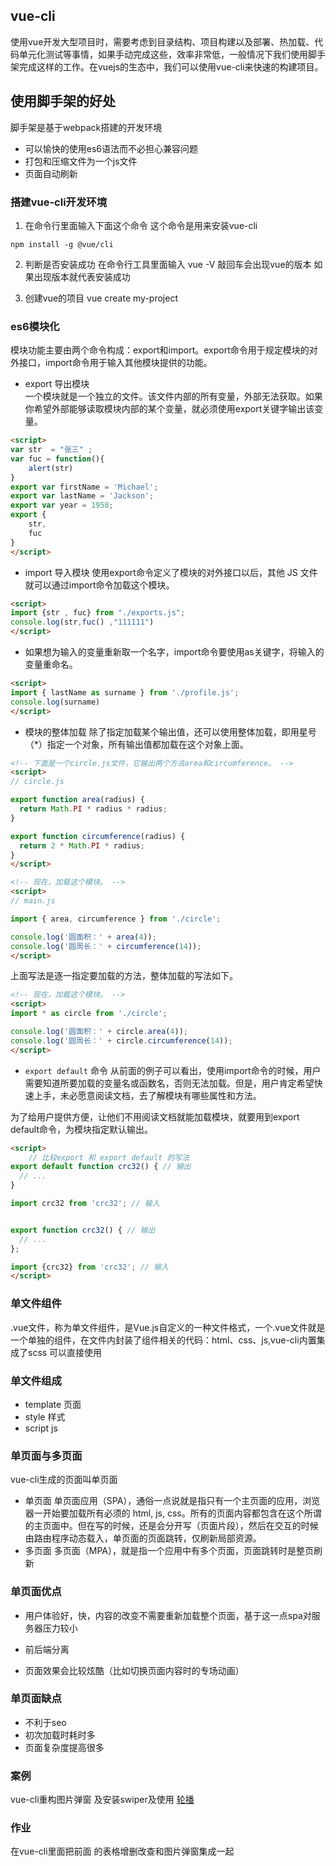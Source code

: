 ## vue-cli
使用vue开发大型项目时，需要考虑到目录结构、项目构建以及部署、热加载、代码单元化测试等事情，如果手动完成这些，效率非常低，一般情况下我们使用脚手架完成这样的工作。在vuejs的生态中，我们可以使用vue-cli来快速的构建项目。
## 使用脚手架的好处
脚手架是基于webpack搭建的开发环境
+ 可以愉快的使用es6语法而不必担心兼容问题
+ 打包和压缩文件为一个js文件 
+ 页面自动刷新 

### 搭建vue-cli开发环境
1. 在命令行里面输入下面这个命令 这个命令是用来安装vue-cli
```
npm install -g @vue/cli
```
2. 判断是否安装成功 在命令行工具里面输入 vue -V 敲回车会出现vue的版本 如果出现版本就代表安装成功

3. 创建vue的项目  vue create my-project



### es6模块化 
模块功能主要由两个命令构成：export和import。export命令用于规定模块的对外接口，import命令用于输入其他模块提供的功能。
+ export 导出模块  
一个模块就是一个独立的文件。该文件内部的所有变量，外部无法获取。如果你希望外部能够读取模块内部的某个变量，就必须使用export关键字输出该变量。
```html
<script>
var str  = "张三" ;
var fuc = function(){
    alert(str)
}
export var firstName = 'Michael';
export var lastName = 'Jackson';
export var year = 1958;
export {
    str,
    fuc
}
</script>

```
+ import 导入模块 
使用export命令定义了模块的对外接口以后，其他 JS 文件就可以通过import命令加载这个模块。

```html
<script>
import {str , fuc} from "./exports.js";
console.log(str,fuc() ,"111111")
</script>
```
  - 如果想为输入的变量重新取一个名字，import命令要使用as关键字，将输入的变量重命名。
```html
<script>
import { lastName as surname } from './profile.js';
console.log(surname)
</script>
``` 

+ 模块的整体加载 
除了指定加载某个输出值，还可以使用整体加载，即用星号（*）指定一个对象，所有输出值都加载在这个对象上面。

```html
<!-- 下面是一个circle.js文件，它输出两个方法area和circumference。 -->
<script>
// circle.js

export function area(radius) {
  return Math.PI * radius * radius;
}

export function circumference(radius) {
  return 2 * Math.PI * radius;
}
</script>
```
```html
<!-- 现在，加载这个模块。 -->
<script>
// main.js

import { area, circumference } from './circle';

console.log('圆面积：' + area(4));
console.log('圆周长：' + circumference(14));
</script>
```
上面写法是逐一指定要加载的方法，整体加载的写法如下。
```html
<!-- 现在，加载这个模块。 -->
<script>
import * as circle from './circle';

console.log('圆面积：' + circle.area(4));
console.log('圆周长：' + circle.circumference(14));
</script>
```

+ `export default` 命令 
从前面的例子可以看出，使用import命令的时候，用户需要知道所要加载的变量名或函数名，否则无法加载。但是，用户肯定希望快速上手，未必愿意阅读文档，去了解模块有哪些属性和方法。

为了给用户提供方便，让他们不用阅读文档就能加载模块，就要用到export default命令，为模块指定默认输出。

```html
<script>
    // 比较export 和 export default 的写法  
export default function crc32() { // 输出
  // ...
}

import crc32 from 'crc32'; // 输入


export function crc32() { // 输出
  // ...
};

import {crc32} from 'crc32'; // 输入
</script>
```

### 单文件组件 
 .vue文件，称为单文件组件，是Vue.js自定义的一种文件格式，一个.vue文件就是一个单独的组件，在文件内封装了组件相关的代码：html、css、js,vue-cli内置集成了scss 可以直接使用 

### 单文件组成 
+ template 
页面
+ style
样式
+ script
js

### 单页面与多页面 
vue-cli生成的页面叫单页面  

+ 单页面 
单页面应用（SPA），通俗一点说就是指只有一个主页面的应用，浏览器一开始要加载所有必须的 html, js, css。所有的页面内容都包含在这个所谓的主页面中。但在写的时候，还是会分开写（页面片段），然后在交互的时候由路由程序动态载入，单页面的页面跳转，仅刷新局部资源。
+ 多页面 
多页面（MPA），就是指一个应用中有多个页面，页面跳转时是整页刷新

### 单页面优点
+ 用户体验好，快，内容的改变不需要重新加载整个页面，基于这一点spa对服务器压力较小

+ 前后端分离

+ 页面效果会比较炫酷（比如切换页面内容时的专场动画）

### 单页面缺点
+ 不利于seo
+ 初次加载时耗时多
+ 页面复杂度提高很多

### 案例 
vue-cli重构图片弹窗  及安装swiper及使用 
[轮播](https://segmentfault.com/a/1190000014609379 "轮播")

### 作业 
在vue-cli里面把前面 的表格增删改查和图片弹窗集成一起